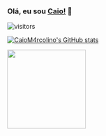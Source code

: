 ### Olá, eu sou [Caio!](https://github.com/CaioM4rcolino) 👋

![visitors](https://visitor-badge.glitch.me/badge?page_id=CaioM4rcolino/)

[![CaioM4rcolino's GitHub stats](https://github-readme-stats.vercel.app/api?username=CaioM4rcolino)](https://github.com/CaioM4rcolino/github-readme-stats)

<img height="180em" src="https://github-readme-stats.vercel.app/api?username=CaioM4rcolino&show_icons=true&hide_border=true&&count_private=true&include_all_commits=true" />
